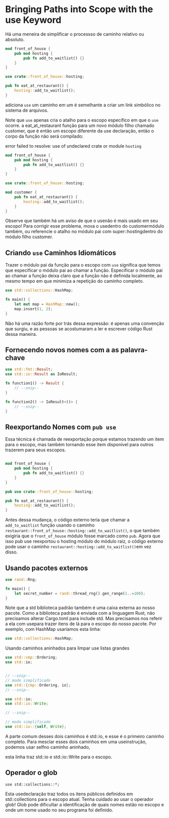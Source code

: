 # Bringing Paths into Scope with the use Keyword

Há uma meneira de simplificar o processso de caminho relativo ou absoluto.


```rust
mod front_of_house {
    pub mod hosting {
        pub fn add_to_waitlist() {}
    }
}

use crate::front_of_house::hosting;

pub fn eat_at_restaurant() {
    hosting::add_to_waitlist();
}
```

adiciona `use` um caminho em um é semelhante a criar um link simbólico no sistema de arquivos.

Note que `use` apenas cria o atalho para o escopo específico em que o `use` ocorre. a eat_at_restaurant função para um novo módulo filho chamado customer, que é então um escopo diferente da use declaração, então o corpo da função não será compilado:


error failed to resolve: use of undeclared crate or module  `hosting`


```rust
mod front_of_house {
    pub mod hosting {
        pub fn add_to_waitlist() {}
    }
}

use crate::front_of_house::hosting;

mod customer {
    pub fn eat_at_restaurant() {
        hosting::add_to_waitlist();
    }
}
```

Observe que também há um aviso de que o usenão é mais usado em seu escopo! Para corrigir esse problema, mova o usedentro do customermódulo também, ou referencie o atalho no módulo pai com super::hostingdentro do módulo filho customer.


## Criando `use` Caminhos Idiomáticos

Trazer o módulo pai da função para o escopo com `use` significa que temos que especificar o módulo pai ao chamar a função. Especificar o módulo pai ao chamar a função deixa claro que a função não é definida localmente, ao mesmo tempo em que minimiza a repetição do caminho completo.

```rust
use std::collections::HashMap;

fn main() {
    let mut map = HashMap::new();
    map.insert(1, 2);
}
```

Não há uma razão forte por trás dessa expressão: é apenas uma convenção que surgiu, e as pessoas se acostumaram a ler e escrever código Rust dessa maneira.

## Fornecendo novos nomes com a as palavra-chave

```rust
use std::fmt::Result;
use std::io::Result as IoResult;

fn function1() -> Result {
    // --snip--
}

fn function2() -> IoResult<()> {
    // --snip--
}
```

## Reexportando Nomes com `pub use`

Essa técnica é chamada de reexportação porque estamos trazendo um item para o escopo, mas também tornando esse item disponível para outros trazerem para seus escopos.

``` rust

mod front_of_house {
    pub mod hosting {
        pub fn add_to_waitlist() {}
    }
}

pub use crate::front_of_house::hosting;

pub fn eat_at_restaurant() {
    hosting::add_to_waitlist();
}

```
Antes dessa mudança, o código externo teria que chamar a `add_to_waitlist` função usando o caminho `restaurant::front_of_house::hosting::add_to_waitlist()`, o que também exigiria que o `front_of_house` módulo fosse marcado como `pub`. Agora que isso pub use reexportou o hosting módulo do módulo raiz, o código externo pode usar o caminho `restaurant::hosting::add_to_waitlist()`em vez disso.

## Usando pacotes externos

```rust
use rand::Rng;

fn main() {
    let secret_number = rand::thread_rng().gen_range(1..=100);
}
```


Note que a std biblioteca padrão também é uma caixa externa ao nosso pacote. Como a biblioteca padrão é enviada com a linguagem Rust, não precisamos alterar Cargo.toml para include std. Mas precisamos nos referir a ela com usepara trazer itens de lá para o escopo do nosso pacote. Por exemplo, com HashMap usaríamos esta linha:

```rust
use std::collections::HashMap;
```

Usando caminhos aninhados para limpar use listas grandes

```rust
use std::cmp::Ordering;
use std::io;


// --snip--
// modo simplificado
use std::{cmp::Ordering, io};
// --snip--

```

```rust
use std::io;
use std::io::Write;

// --snip--

// modo simplificado
use std::io::{self, Write};

```

A parte comum desses dois caminhos é std::io, e esse é o primeiro caminho completo. Para mesclar esses dois caminhos em uma useinstrução, podemos usar selfno caminho aninhado,

esta linha traz std::io e std::io::Write para o escopo.

## Operador o glob

```
use std::collections::*;
```

Esta usedeclaração traz todos os itens públicos definidos em std::collections para o escopo atual. Tenha cuidado ao usar o operador glob! Glob pode dificultar a identificação de quais nomes estão no escopo e onde um nome usado no seu programa foi definido.







